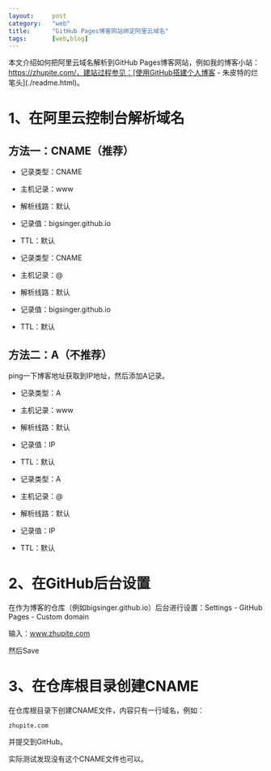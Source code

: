 ```yaml
---
layout:		post
category:	"web"
title:		"GitHub Pages博客网站绑定阿里云域名"
tags:		[web,blog]
---
```


本文介绍如何把阿里云域名解析到GitHub Pages博客网站，例如我的博客小站：https://zhupite.com/，建站过程参见：[使用GitHub搭建个人博客 \- 朱皮特的烂笔头](./readme.html)。



# 1、在阿里云控制台解析域名



## 方法一：CNAME（推荐）

- 记录类型：CNAME
- 主机记录：www
- 解析线路：默认
- 记录值：bigsinger.github.io
- TTL：默认



- 记录类型：CNAME

- 主机记录：@

- 解析线路：默认

- 记录值：bigsinger.github.io

- TTL：默认

  

## 方法二：A（不推荐）

ping一下博客地址获取到IP地址，然后添加A记录。

- 记录类型：A
- 主机记录：www
- 解析线路：默认
- 记录值：IP
- TTL：默认



- 记录类型：A
- 主机记录：@
- 解析线路：默认
- 记录值：IP
- TTL：默认





# 2、在GitHub后台设置

在作为博客的仓库（例如bigsinger.github.io）后台进行设置：Settings - GitHub Pages - Custom domain

输入：www.zhupite.com

然后Save





# 3、在仓库根目录创建CNAME

在仓库根目录下创建CNAME文件，内容只有一行域名，例如：

```
zhupite.com
```

并提交到GitHub。



实际测试发现没有这个CNAME文件也可以。

